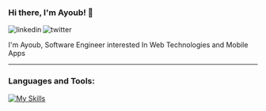 ### Hi there, I'm Ayoub! 👋

<p>
    <a href="https://www.linkedin.com/in/ayoubmz/">
      <img align="left" alt="linkedin" src="https://img.shields.io/badge/LinkedIn-0077B5?style=for-the-badge&logo=linkedin&logoColor=white" />
   </a>
   <a href="https://twitter.com/ayoub_boumehraz">
      <img align="left" alt="twitter" src="https://img.shields.io/badge/Twitter-1DA1F2?style=for-the-badge&logo=twitter&logoColor=white" />
   </a>&nbsp;&nbsp;
<p/>
<p>I'm Ayoub, Software Engineer interested In Web Technologies and Mobile Apps <p>
<hr>

### Languages and Tools:

[![My Skills](https://skillicons.dev/icons?i=js,typescript,nodejs,java,angular,react,mongodb,docker,aws,git,vscode,vim)](https://skillicons.dev)

